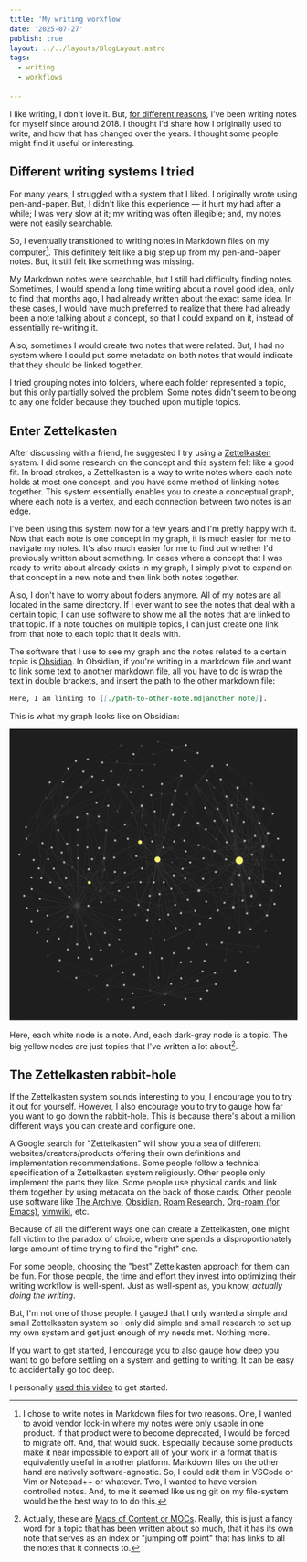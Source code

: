 ```yaml
---
title: 'My writing workflow'
date: '2025-07-27'
publish: true
layout: ../../layouts/BlogLayout.astro
tags:
  - writing
  - workflows

---
```


I like writing, I don't love it. But, [for different reasons](/posts/why-i-write/), I've been writing notes for myself since around 2018. I thought I'd share how I originally used to write, and how that has changed over the years. I thought some people might find it useful or interesting.

## Different writing systems I tried

For many years, I struggled with a system that I liked. I originally wrote using pen-and-paper. But, I didn't like this experience — it hurt my had after a while; I was very slow at it; my writing was often illegible; and, my notes were not easily searchable.

So, I eventually transitioned to writing notes in Markdown files on my computer[^1]. This definitely felt like a big step up from my pen-and-paper notes. But, it still felt like something was missing.

My Markdown notes were searchable, but I still had difficulty finding notes. Sometimes, I would spend a long time writing about a novel good idea, only to find that months ago, I had already written about the exact same idea. In these cases, I would have much preferred to realize that there had already been a note talking about a concept, so that I could expand on it, instead of essentially re-writing it.

Also, sometimes I would create two notes that were related. But, I had no system where I could put some metadata on both notes that would indicate that they should be linked together.

I tried grouping notes into folders, where each folder represented a topic, but this only partially solved the problem. Some notes didn't seem to belong to any one folder because they touched upon multiple topics.

## Enter Zettelkasten

After discussing with a friend, he suggested I try using a [Zettelkasten](https://zettelkasten.de/introduction/) system. I did some research on the concept and this system felt like a good fit. In broad strokes, a Zettelkasten is a way to write notes where each note holds at most one concept, and you have some method of linking notes together. This system essentially enables you to create a conceptual graph, where each note is a vertex, and each connection between two notes is an edge.

I've been using this system now for a few years and I'm pretty happy with it. Now that each note is one concept in my graph, it is much easier for me to navigate my notes. It's also much easier for me to find out whether I'd previously written about something. In cases where a concept that I was ready to write about already exists in my graph, I simply pivot to expand on that concept in a new note and then link both notes together.

Also, I don't have to worry about folders anymore. All of my notes are all located in the same directory. If I ever want to see the notes that deal with a certain topic, I can use software to show me all the notes that are linked to that topic. If a note touches on multiple topics, I can just create one link from that note to each topic that it deals with.

The software that I use to see my graph and the notes related to a certain topic is [Obsidian](https://obsidian.md/). In Obsidian, if you're writing in a markdown file and want to link some text to another markdown file, all you have to do is wrap the text in double brackets, and insert the path to the other markdown file:

```md
Here, I am linking to [[./path-to-other-note.md|another note]].
```

This is what my graph looks like on Obsidian:

![Obsidian graph](./images/obsidian-graph.png)

Here, each white node is a note. And, each dark-gray node is a topic. The big yellow nodes are just topics that I've written a lot about[^2].

## The Zettelkasten rabbit-hole

If the Zettelkasten system sounds interesting to you, I encourage you to try it out for yourself. However, I also encourage you to try to gauge how far you want to go down the rabbit-hole. This is because there's about a million different ways you can create and configure one.

A Google search for "Zettelkasten" will show you a sea of different websites/creators/products offering their own definitions and implementation recommendations. Some people follow a technical specification of a Zettelkasten system religiously. Other people only implement the parts they like. Some people use physical cards and link them together by using metadata on the back of those cards. Other people use software like [The Archive](https://zettelkasten.de/the-archive/), [Obsidian](https://obsidian.md/), [Roam Research](https://roamresearch.com/), [Org-roam (for Emacs)](https://www.orgroam.com/), [vimwiki](https://github.com/vimwiki/vimwiki), etc.

Because of all the different ways one can create a Zettelkasten, one might fall victim to the paradox of choice, where one spends a disproportionately large amount of time trying to find the "right" one.

For some people, choosing the "best" Zettelkasten approach for them can be fun. For those people, the time and effort they invest into optimizing their writing workflow is well-spent. Just as well-spent as, you know, *actually doing the writing*.

But, I'm not one of those people. I gauged that I only wanted a simple and small Zettelkasten system so I only did simple and small research to set up my own system and get just enough of my needs met. Nothing more.

If you want to get started, I encourage you to also gauge how deep you want to go before settling on a system and getting to writing. It can be easy to accidentally go too deep.

I personally [used this video](https://www.youtube.com/watch?v=E6ySG7xYgjY) to get started.

[^1]: I chose to write notes in Markdown files for two reasons. One, I wanted to avoid vendor lock-in where my notes were only usable in one product. If that product were to become deprecated, I would be forced to migrate off. And, that would suck. Especially because some products make it near impossible to export all of your work in a format that is equivalently useful in another platform. Markdown files on the other hand are natively software-agnostic. So, I could edit them in VSCode or Vim or Notepad++ or whatever. Two, I wanted to have version-controlled notes. And, to me it seemed like using git on my file-system would be the best way to to do this.

[^2]: Actually, these are [Maps of Content or MOCs](https://obsidian.rocks/maps-of-content-effortless-organization-for-notes/). Really, this is just a fancy word for a topic that has been written about so much, that it has its own note that serves as an index or "jumping off point" that has links to all the notes that it connects to.

